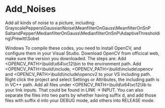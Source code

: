 # Add_Noises
Add all kinds of noise to a picture, including:
GrayscalePeppers\GaussianNoise\MeanfilterOnGauss\MeanfilterOnSnP
SaltandPepper\MedianfilterOnGauss\MedianfilterOnSnP\AdaptiveThresholding\Prewitt\Sobel

Windows
To compile these codes, you need to install OpenCV, and configure them in your Visual Studio. Download OpenCV from officical web, make sure the version you downloaded. The steps are:
Add <OPENCV_PATH>\build\x64\vc12\bin to the environment path.
Add <OPENCV_PATH>\build\include, <OPENCV_PATH>\build\include\opencv and <OPENCV_PATH>\build\include\opencv2 to your VS including path. Right click the project and select Settings or Attributes, the including path is in VC++ path.
Add all files under <OPENCV_PATH>\build\x64\vc12\lib to your link inputs. That could be found in LINK -> INPUT. You can also separate the files into two parts by whether having suffix d, and add those files with suffix d into your DEBUG mode, add others into RELEASE mode.
